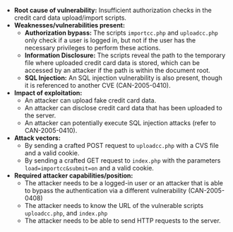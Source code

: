 - **Root cause of vulnerability:** Insufficient authorization checks in the credit card data upload/import scripts.
- **Weaknesses/vulnerabilities present:**
    - **Authorization bypass:** The scripts `importcc.php` and `uploadcc.php` only check if a user is logged in, but not if the user has the necessary privileges to perform these actions.
    - **Information Disclosure:** The scripts reveal the path to the temporary file where uploaded credit card data is stored, which can be accessed by an attacker if the path is within the document root.
    - **SQL Injection:** An SQL injection vulnerability is also present, though it is referenced to another CVE (CAN-2005-0410).
- **Impact of exploitation:**
    - An attacker can upload fake credit card data.
    - An attacker can disclose credit card data that has been uploaded to the server.
    - An attacker can potentially execute SQL injection attacks (refer to CAN-2005-0410).
- **Attack vectors:**
    - By sending a crafted POST request to `uploadcc.php` with a CVS file and a valid cookie.
    - By sending a crafted GET request to `index.php` with the parameters `load=importcc&submit=on` and a valid cookie.
- **Required attacker capabilities/position:**
    - The attacker needs to be a logged-in user or an attacker that is able to bypass the authentication via a different vulnerability (CAN-2005-0408)
    - The attacker needs to know the URL of the vulnerable scripts `uploadcc.php`, and `index.php`
    - The attacker needs to be able to send HTTP requests to the server.